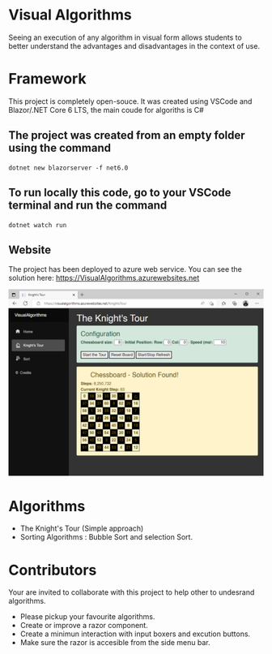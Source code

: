 # Visual Algorithms
Seeing an execution of any algorithm in visual form allows students to better understand the advantages and disadvantages in the context of use.

# Framework
This project is completely open-souce. It was created using VSCode and Blazor/.NET Core 6 LTS, the main coude for algoriths is C#

## The project was created from an empty folder using the command
    dotnet new blazorserver -f net6.0
    
## To run locally this code, go to your VSCode terminal and run the command
    dotnet watch run
    
## Website
  The project has been deployed to azure web service. You can see the solution here:
  https://VisualAlgorithms.azurewebsites.net
    
  ![Alt text](wwwroot/images/KnightsTour.png?raw=true "The Knight's Tour")
    
# Algorithms
- The Knight's Tour (Simple approach)
- Sorting Algorithms : Bubble Sort and selection Sort.

  
# Contributors
  Your are invited to collaborate with this project to help other to undesrand algorithms.
  - Please pickup your favourite algorithms.
  - Create or improve a razor component.
  - Create a minimun interaction with input boxers and excution buttons.
  - Make sure the razor is accesible from the side menu bar.
  

